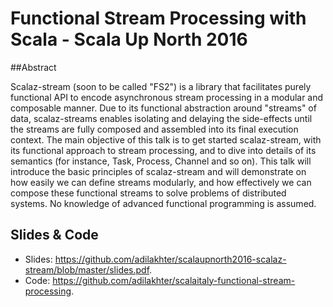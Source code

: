 # Functional Stream Processing with Scala - Scala Up North 2016


##Abstract

Scalaz-stream (soon to be called "FS2") is a library that facilitates purely functional API to encode asynchronous stream processing in a modular and composable manner. Due to its functional abstraction around "streams" of data, scalaz-streams enables isolating and delaying the side-effects until the streams are fully composed and assembled into its final execution context. The main objective of this talk is to get started scalaz-stream, with its functional approach to stream processing, and to dive into details of its semantics (for instance, Task, Process, Channel and so on). This talk will introduce the basic principles of scalaz-stream and will demonstrate on how easily we can define streams modularly, and how effectively we can compose these functional streams to solve problems of distributed systems. No knowledge of advanced functional programming is assumed.

## Slides & Code

- Slides: https://github.com/adilakhter/scalaupnorth2016-scalaz-stream/blob/master/slides.pdf. 
- Code:  https://github.com/adilakhter/scalaitaly-functional-stream-processing.
